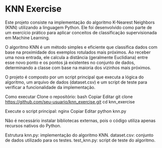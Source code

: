 # KNN Exercise
Este projeto consiste na implementação do algoritmo K-Nearest Neighbors (KNN) utilizando a linguagem Python. Ele foi desenvolvido como parte de um exercício prático para aplicar conceitos de classificação supervisionada em Machine Learning.

O algoritmo KNN é um método simples e eficiente que classifica dados com base na proximidade dos exemplos rotulados mais próximos. Ao receber uma nova entrada, ele calcula a distância (geralmente Euclidiana) entre esse novo ponto e os pontos já existentes no conjunto de dados, determinando a classe com base na maioria dos vizinhos mais próximos.

O projeto é composto por um script principal que executa a lógica do algoritmo, um arquivo de dados (dataset.csv) e um script de teste para verificar a funcionalidade da implementação.

Como executar
Clone o repositório:
bash
Copiar
Editar
git clone https://github.com/seu-usuario/knn_exercise.git
cd knn_exercise

Execute o script principal:
nginx
Copiar
Editar
python knn.py

Não é necessário instalar bibliotecas externas, pois o código utiliza apenas recursos nativos do Python.

Estrutura
knn.py: implementação do algoritmo KNN.
dataset.csv: conjunto de dados utilizado para os testes.
test_knn.py: script de teste do algoritmo.
